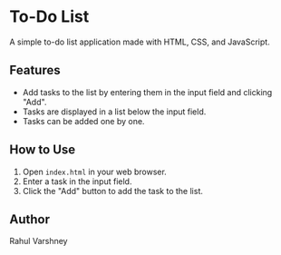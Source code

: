 # To-Do List

A simple to-do list application made with HTML, CSS, and JavaScript.

## Features

- Add tasks to the list by entering them in the input field and clicking "Add".
- Tasks are displayed in a list below the input field.
- Tasks can be added one by one.

## How to Use

1. Open `index.html` in your web browser.
2. Enter a task in the input field.
3. Click the "Add" button to add the task to the list.

## Author

Rahul Varshney
